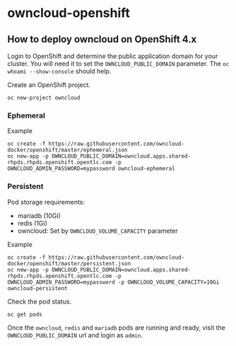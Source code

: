 # owncloud-openshift
## How to deploy owncloud on OpenShift 4.x

Login to OpenShift and determine the public application domain for your cluster. You will need it to set the `OWNCLOUD_PUBLIC_DOMAIN` parameter.
The `oc whoami --show-console` should help.

Create an OpenShift project.
```
oc new-project owncloud
```

### Ephemeral 
Example
```
oc create -f https://raw.githubusercontent.com/owncloud-docker/openshift/master/ephemeral.json
oc new-app -p OWNCLOUD_PUBLIC_DOMAIN=owncloud.apps.shared-rhpds.rhpds.openshift.opentlc.com -p OWNCLOUD_ADMIN_PASSWORD=mypassword owncloud-ephemeral
```

### Persistent

Pod storage requirements: 
- mariadb (10Gi)
- redis (1Gi)
- owncloud: Set by `OWNCLOUD_VOLUME_CAPACITY` parameter  

Example

```
oc create -f https://raw.githubusercontent.com/owncloud-docker/openshift/master/persistent.json
oc new-app -p OWNCLOUD_PUBLIC_DOMAIN=owncloud.apps.shared-rhpds.rhpds.openshift.opentlc.com -p OWNCLOUD_ADMIN_PASSWORD=mypassword -p OWNCLOUD_VOLUME_CAPACITY=10Gi owncloud-persistent
```

Check the pod status.
```
oc get pods
```

Once the `owncloud`, `redis` and `mariadb` pods are running and ready, visit the `OWNCLOUD_PUBLIC_DOMAIN` url and login as `admin`.
